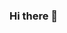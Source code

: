 ### Hi there 👋

<!--
**YOURMATADOR/YOURMATADOR** is a ✨ _special_ ✨ repository because its `README.md` (this file) appears on your GitHub profile.

Here are some ideas to get you started:

- 🔭 I’m currently working on ... My Ecommerce
- 🌱 I’m currently learning ... Python

- 📫 How to reach me: ... https://eduaravila.com/

